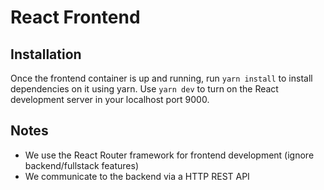 # React Frontend

## Installation

Once the frontend container is up and running, run `yarn install` to install dependencies on it using yarn.
Use `yarn dev` to turn on the React development server in your localhost port 9000.

## Notes

- We use the React Router framework for frontend development (ignore backend/fullstack features)
- We communicate to the backend via a HTTP REST API

